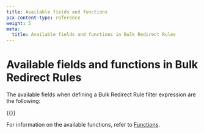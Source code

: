 ```yaml
---
title: Available fields and functions
pcx-content-type: reference
weight: 5
meta:
  title: Available fields and functions in Bulk Redirect Rules
---
```


# Available fields and functions in Bulk Redirect Rules

The available fields when defining a Bulk Redirect Rule filter expression are the following:

{{<render file="transform/_transform-phase-fields.md">}}

For information on the available functions, refer to [Functions](/ruleset-engine/rules-language/functions/).
